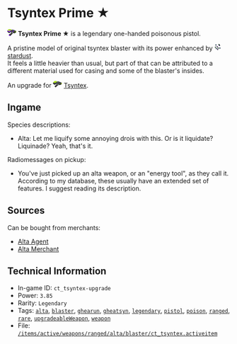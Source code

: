 # Tsyntex Prime ★

<img src="https://raw.githubusercontent.com/Ceterai/Enternia/main/items/active/weapons/ranged/alta/blaster/ct_tsyntex_2.png" alt="Tsyntex Prime ★ icon" loading="lazy" height=16px width="auto" /> **Tsyntex Prime ★** is a legendary one-handed poisonous pistol.

A pristine model of original tsyntex blaster with its power enhanced by <img src="https://raw.githubusercontent.com/Ceterai/Enternia/main/items/generic/crafting/ct_stardust.png" alt="Stardust icon" loading="lazy" height=16px width="auto" /> [stardust](https://ceterai.github.io/MyEnternia/Wiki/Stardust).  
It feels a little heavier than usual, but part of that can be attributed to a different material used for casing and some of the blaster's insides.

An upgrade for <img src="https://raw.githubusercontent.com/Ceterai/Enternia/main/items/active/weapons/ranged/alta/blaster/ct_tsyntex.png" alt="Tsyntex icon" loading="lazy" height=16px width="auto" /> [Tsyntex](https://ceterai.github.io/MyEnternia/Wiki/Tsyntex).

## Ingame

Species descriptions:

- Alta: Let me liquify some annoying drois with this. Or is it liquidate? Liquinade? Yeah, that's it.

Radiomessages on pickup:

- You've just picked up an alta weapon, or an "energy tool", as they call it. According to my database, these usually have an extended set of features. I suggest reading its description.

## Sources

Can be bought from merchants:

- [Alta Agent](https://ceterai.github.io/MyEnternia/Wiki/AltaAgent)
- [Alta Merchant](https://ceterai.github.io/MyEnternia/Wiki/AltaMerchant)

## Technical Information

- In-game ID: `ct_tsyntex-upgrade`
- Power: `3.85`
- Rarity: `Legendary`
- Tags: [`alta`](https://ceterai.github.io/MyEnternia/Wiki/Tags/Alta), [`blaster`](https://ceterai.github.io/MyEnternia/Wiki/Tags/Blaster), [`ghearun`](https://ceterai.github.io/MyEnternia/Wiki/Tags/Ghearun), [`gheatsyn`](https://ceterai.github.io/MyEnternia/Wiki/Tags/Gheatsyn), [`legendary`](https://ceterai.github.io/MyEnternia/Wiki/Tags/Legendary), [`pistol`](https://ceterai.github.io/MyEnternia/Wiki/Tags/Pistol), [`poison`](https://ceterai.github.io/MyEnternia/Wiki/Tags/Poison), [`ranged`](https://ceterai.github.io/MyEnternia/Wiki/Tags/Ranged), [`rare`](https://ceterai.github.io/MyEnternia/Wiki/Tags/Rare), [`upgradeableWeapon`](https://ceterai.github.io/MyEnternia/Wiki/Tags/UpgradeableWeapon), [`weapon`](https://ceterai.github.io/MyEnternia/Wiki/Tags/Weapon)
- File: [`/items/active/weapons/ranged/alta/blaster/ct_tsyntex.activeitem`](https://github.com/Ceterai/Enternia/blob/main/items/active/weapons/ranged/alta/blaster/ct_tsyntex.activeitem)
